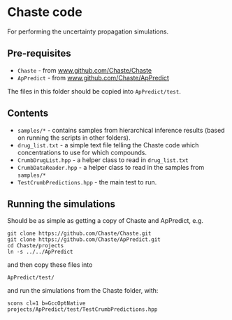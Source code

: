 # Chaste code

For performing the uncertainty propagation simulations.

## Pre-requisites

 * `Chaste` - from www.github.com/Chaste/Chaste
 * `ApPredict` - from www.github.com/Chaste/ApPredict

The files in this folder should be copied into `ApPredict/test`.

## Contents

 * `samples/*` - contains samples from hierarchical inference results (based on running the scripts in other folders).
 * `drug_list.txt` - a simple text file telling the Chaste code which concentrations to use for which compounds.
 * `CrumbDrugList.hpp` - a helper class to read in `drug_list.txt`
 * `CrumbDataReader.hpp` - a helper class to read in the samples from `samples/*`
 * `TestCrumbPredictions.hpp` - the main test to run.

## Running the simulations

Should be as simple as getting a copy of Chaste and ApPredict, e.g.

```
git clone https://github.com/Chaste/Chaste.git
git clone https://github.com/Chaste/ApPredict.git
cd Chaste/projects
ln -s ../../ApPredict
```
and then copy these files into
```
ApPredict/test/
```
and run the simulations from the Chaste folder, with:
```
scons cl=1 b=GccOptNative projects/ApPredict/test/TestCrumbPredictions.hpp
```










